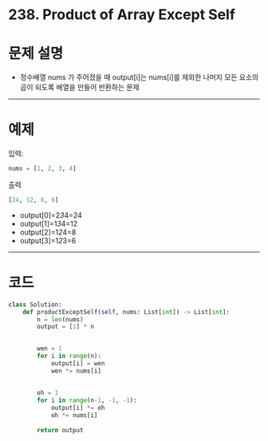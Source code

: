 # 238. Product of Array Except Self

# 문제 설명

- 정수배열 nums 가 주어졌을 때 output[i]는 nums[i]를 제외한 나머지 모든 요소의 곱이 되도록 배열을 만들어 반환하는 문제

---

# 예제

입력:

```python
nums = [1, 2, 3, 4]

```

출력

```python
[24, 12, 8, 6]

```

- output[0]=2*3*4=24
- output[1]=1*3*4=12
- output[2]=1*2*4=8
- output[3]=1*2*3=6

---

# 코드

```python
class Solution:
    def productExceptSelf(self, nums: List[int]) -> List[int]:
        n = len(nums)
        output = [1] * n

        
        wen = 1
        for i in range(n):
            output[i] = wen
            wen *= nums[i]
        
        
        oh = 1
        for i in range(n-1, -1, -1):
            output[i] *= oh
            oh *= nums[i]
        
        return output
```